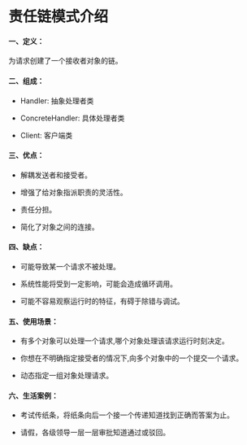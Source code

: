 # 责任链模式介绍

#### 一、定义：

为请求创建了一个接收者对象的链。

#### 二、组成：

- Handler: 抽象处理者类

- ConcreteHandler: 具体处理者类

- Client: 客户端类

#### 三、优点：

- 解耦发送者和接受者。
  
- 增强了给对象指派职责的灵活性。

- 责任分担。

- 简化了对象之间的连接。

#### 四、缺点：

- 可能导致某一个请求不被处理。 
  
- 系统性能将受到一定影响，可能会造成循环调用。 
  
- 可能不容易观察运行时的特征，有碍于除错与调试。

#### 五、使用场景：

- 有多个对象可以处理一个请求,哪个对象处理该请求运行时刻决定。
  
- 你想在不明确指定接受者的情况下,向多个对象中的一个提交一个请求。
  
- 动态指定一组对象处理请求。

#### 六、生活案例：

- 考试传纸条，将纸条向后一个接一个传递知道找到正确而答案为止。

- 请假，各级领导一层一层审批知道通过或驳回。



